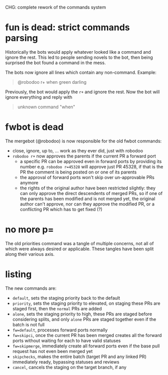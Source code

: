 CHG: complete rework of the commands system

# fun is dead: strict commands parsing

Historically the bots would apply whatever looked like a command and ignore the
rest. This led to people sending novels to the bot, then being surprised the bot
found a command in the mess.

The bots now ignore all lines which contain any non-command. Example:

> @robodoo r+ when green darling

Previously, the bot would apply the `r+` and ignore the rest. Now the bot will
ignore everything and reply with

> unknown command "when"

# fwbot is dead

The mergebot (@robodoo) is now responsible for the old fwbot commands:

- close, ignore, up to, ... work as they ever did, just with robodoo
- `robodoo r+` now approves the parents if the current PR a forward port
  - a specific PR can be approved even in forward ports by providing its number
    e.g. `robodoo r=45328` will approve just PR 45328, if that is the PR the
    comment is being posted on or one of its parents
  - the approval of forward ports won't skip over un-approvable PRs anymore
  - the rights of the original author have been restricted slightly: they can
    only approve the direct descendents of merged PRs, so if one of the parents
    has been modified and is not merged yet, the original author can't approve,
    nor can they approve the modified PR, or a conflicting PR which has to get
    fixed (?)

# no more p=<number>

The old priorities command was a tangle of multiple concerns, not all of which
were always desired or applicable. These tangles have been split along their
various axis.

# listing

The new commands are:

- `default`, sets the staging priority back to the default
- `priority`, sets the staging priority to elevated, on staging these PRs are
  staged first, then the `normal` PRs are added
- `alone`, sets the staging priority to high, these PRs are staged before
  considering splits, and only `alone` PRs are staged together even if the batch
  is not full
- `fw=default`, processes forward ports normally
- `fw=skipci`, once the current PR has been merged creates all the forward ports
  without waiting for each to have valid statuses
- `fw=skipmerge`, immediately create all forward ports even if the base pull
  request has not even been merged yet
- `skipchecks`, makes the entire batch (target PR and any linked PR) immediately 
  ready, bypassing statuses and reviews
- `cancel`, cancels the staging on the target branch, if any
